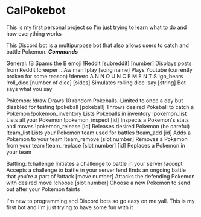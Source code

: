 # CalPokebot
This is my first personal project so I'm just trying to learn what to do and how everything works

This Discord bot is a multipurpose bot that also allows users to catch and battle Pokemon.
***Commands***

General:
!B Spams the B emoji
!Reddit [subreddit] [number] Displays posts from Reddit
!creeper ...Aw man
!play [song name] Plays Youtube (currently broken for some reason)
!denero A N N O U N C E M E N T S
!go_bears
!roll_dice [number of dice] [sides] Simulates rolling dice
!say [string] Bot says what you say 

Pokemon:
!draw Draws 10 random Pokeballs. Limited to once a day but disabled for testing
!pokeball [pokeball] Throws desired Pokeball to catch a Pokemon
!pokemon_inventory Lists Pokeballs in inventory
!pokemon_list Lists all your Pokemon
!pokemon_inspect [id] Inspects a Pokemon's stats and moves
!pokemon_release [id] Releases desired Pokemon (be careful)
!team_list Lists your Pokemon team used for battles
!team_add [id] Adds a Pokemon to your team
!team_remove [slot number] Removes a Pokemon from your team
!team_replace [slot number] [id] Replaces a Pokemon in your team

Battling:
!challenge Initiates a challenge to battle in your server
!accept Accepts a challenge to battle in your server
!end Ends an ongoing battle that you're a part of
!attack [move number] Attacks the defending Pokemon with desired move
!choose [slot number] Choose a new Pokemon to send out after your Pokemon faints

I'm new to programming and Discord bots so go easy on me yall. This is my first bot and I'm just trying to have some fun with it
